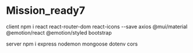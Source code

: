 # Mission_ready7

client
npm i react react-router-dom react-icons --save axios @mui/material @emotion/react @emotion/styled bootstrap

server
npm i express nodemon mongoose dotenv cors
